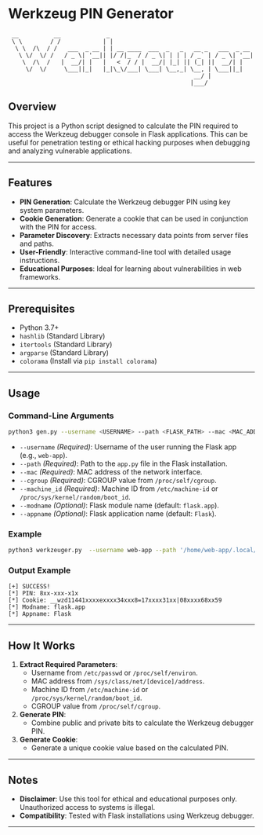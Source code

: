 # Werkzeug PIN Generator


```text
 __          __             _
 \ \        / /            | |
  \ \  /\  / /   ___  _ __ | | __ ____  ___  _   _   __ _   ___  _ __
   \ \/  \/ /   / _ \| '__|| |/ /|_  / / _ \| | | | / _` | / _ \| '__|
    \  /\  /   |  __/| |   |   <  / / |  __/| |_| || (_| ||  __/| |
     \/  \/     \___||_|   |_|\_\/___| \___| \__,_| \__, | \___||_|
                                                     __/ |
                                                    |___/
```


## Overview

This project is a Python script designed to calculate the PIN required to access the Werkzeug debugger console in Flask applications. This can be useful for penetration testing or ethical hacking purposes when debugging and analyzing vulnerable applications.

---

## Features

- **PIN Generation**: Calculate the Werkzeug debugger PIN using key system parameters.
- **Cookie Generation**: Generate a cookie that can be used in conjunction with the PIN for access.
- **Parameter Discovery**: Extracts necessary data points from server files and paths.
- **User-Friendly**: Interactive command-line tool with detailed usage instructions.
- **Educational Purposes**: Ideal for learning about vulnerabilities in web frameworks.

---

## Prerequisites

- Python 3.7+
- `hashlib` (Standard Library)
- `itertools` (Standard Library)
- `argparse` (Standard Library)
- `colorama` (Install via `pip install colorama`)

---


## Usage

### Command-Line Arguments

```bash
python3 gen.py --username <USERNAME> --path <FLASK_PATH> --mac <MAC_ADDRESS> --cgroup <CGROUP> --machine_id <MACHINE_ID> [--modname <MODULE_NAME>] [--appname <APP_NAME>]
```

- `--username` *(Required)*: Username of the user running the Flask app (e.g., `web-app`).
- `--path` *(Required)*: Path to the `app.py` file in the Flask installation.
- `--mac` *(Required)*: MAC address of the network interface.
- `--cgroup` *(Required)*: CGROUP value from `/proc/self/cgroup`.
- `--machine_id` *(Required)*: Machine ID from `/etc/machine-id` or `/proc/sys/kernel/random/boot_id`.
- `--modname` *(Optional)*: Flask module name (default: `flask.app`).
- `--appname` *(Optional)*: Flask application name (default: `Flask`).

### Example

```bash
python3 werkzeuger.py  --username web-app --path '/home/web-app/.local/lib/python3.11/site-packages/flask/app.py' --mac '02:42:ac:11:00:1c' --cgroup '12:cpuset:/' --machine_id '43e1bc61-2abe-4e9b-8095-28e6508bfb39' --modname flask.app --appname Flask
```

### Output Example

```text
[+] SUCCESS!
[*] PIN: 8xx-xxx-x1x
[*] Cookie: __wzd11441xxxxexxxx34xxx8=17xxxx31xx|08xxxx68xx59
[*] Modname: flask.app
[*] Appname: Flask
```

---

## How It Works

1. **Extract Required Parameters**:
   - Username from `/etc/passwd` or `/proc/self/environ`.
   - MAC address from `/sys/class/net/[device]/address`.
   - Machine ID from `/etc/machine-id` or `/proc/sys/kernel/random/boot_id`.
   - CGROUP value from `/proc/self/cgroup`.
2. **Generate PIN**:
   - Combine public and private bits to calculate the Werkzeug debugger PIN.
3. **Generate Cookie**:
   - Generate a unique cookie value based on the calculated PIN.

---

## Notes

- **Disclaimer**: Use this tool for ethical and educational purposes only. Unauthorized access to systems is illegal.
- **Compatibility**: Tested with Flask installations using Werkzeug debugger.

---
